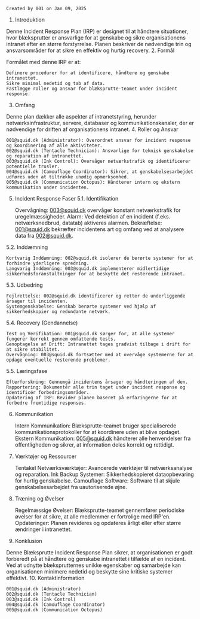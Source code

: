 

    Created by 001 on Jan 09, 2025

1. Introduktion

Denne Incident Response Plan (IRP) er designet til at håndtere situationer, hvor blæksprutter er ansvarlige for at genskabe og sikre organisationens intranet efter en større forstyrrelse. Planen beskriver de nødvendige trin og ansvarsområder for at sikre en effektiv og hurtig recovery.
2. Formål

Formålet med denne IRP er at:

    Definere procedurer for at identificere, håndtere og genskabe intranettet.
    Sikre minimal nedetid og tab af data.
    Fastlægge roller og ansvar for blæksprutte-teamet under incident response.

3. Omfang

Denne plan dækker alle aspekter af intranetstyring, herunder netværksinfrastruktur, servere, databaser og kommunikationskanaler, der er nødvendige for driften af organisationens intranet.
4. Roller og Ansvar

    001@squid.dk (Administrator): Overordnet ansvar for incident response og koordinering af alle aktiviteter.
    002@squid.dk (Tentacle Technician): Ansvarlige for teknisk genskabelse og reparation af intranettet.
    003@squid.dk (Ink Control): Overvåger netværkstrafik og identificerer potentielle trusler.
    004@squid.dk (Camouflage Coordinator): Sikrer, at genskabelsesarbejdet udføres uden at tiltrække unødig opmærksomhed.
    005@squid.dk (Communication Octopus): Håndterer intern og ekstern kommunikation under incidenten.

5. Incident Response Faser
5.1. Identifikation

    Overvågning: 003@squid.dk overvåger konstant netværkstrafik for uregelmæssigheder.
    Alarm: Ved detektion af en incident (f.eks. netværksnedbrud, datatab) aktiveres alarmen.
    Bekræftelse: 001@squid.dk bekræfter incidentens art og omfang ved at analysere data fra 002@squid.dk.

5.2. Inddæmning

    Kortvarig Inddæmning: 002@squid.dk isolerer de berørte systemer for at forhindre yderligere spredning.
    Langvarig Inddæmning: 003@squid.dk implementerer midlertidige sikkerhedsforanstaltninger for at beskytte det resterende intranet.

5.3. Udbedring

    Fejlrettelse: 002@squid.dk identificerer og retter de underliggende årsager til incidenten.
    Systemgenskabelse: Genskab berørte systemer ved hjælp af sikkerhedskopier og redundante netværk.

5.4. Recovery (Gendannelse)

    Test og Verifikation: 001@squid.dk sørger for, at alle systemer fungerer korrekt gennem omfattende tests.
    Genoptagelse af Drift: Intranettet tages gradvist tilbage i drift for at sikre stabilitet.
    Overvågning: 003@squid.dk fortsætter med at overvåge systemerne for at opdage eventuelle resterende problemer.

5.5. Læringsfase

    Efterforskning: Gennemgå incidentens årsager og håndteringen af den.
    Rapportering: Dokumentér alle trin taget under incident response og identificér forbedringsområder.
    Opdatering af IRP: Revider planen baseret på erfaringerne for at forbedre fremtidige responses.

6. Kommunikation

    Intern Kommunikation: Blæksprutte-teamet bruger specialiserede kommunikationsprotokoller for at koordinere uden at blive opdaget.
    Ekstern Kommunikation: 005@squid.dk håndterer alle henvendelser fra offentligheden og sikrer, at information deles korrekt og rettidigt.

7. Værktøjer og Ressourcer

    Tentakel Netværksværktøjer: Avancerede værktøjer til netværksanalyse og reparation.
    Ink Backup Systemer: Sikkerhedskopieret dataopbevaring for hurtig genskabelse.
    Camouflage Software: Software til at skjule genskabelsesarbejdet fra uautoriserede øjne.

8. Træning og Øvelser

    Regelmæssige Øvelser: Blæksprutte-teamet gennemfører periodiske øvelser for at sikre, at alle medlemmer er fortrolige med IRP'en.
    Opdateringer: Planen revideres og opdateres årligt eller efter større ændringer i intranettet.

9. Konklusion

Denne Blæksprutte Incident Response Plan sikrer, at organisationen er godt forberedt på at håndtere og genskabe intranettet i tilfælde af en incident. Ved at udnytte blæksprutternes unikke egenskaber og samarbejde kan organisationen minimere nedetid og beskytte sine kritiske systemer effektivt.
10. Kontaktinformation

    001@squid.dk (Administrator)
    002@squid.dk (Tentacle Technician)
    003@squid.dk (Ink Control)
    004@squid.dk (Camouflage Coordinator)
    005@squid.dk (Communication Octopus)

